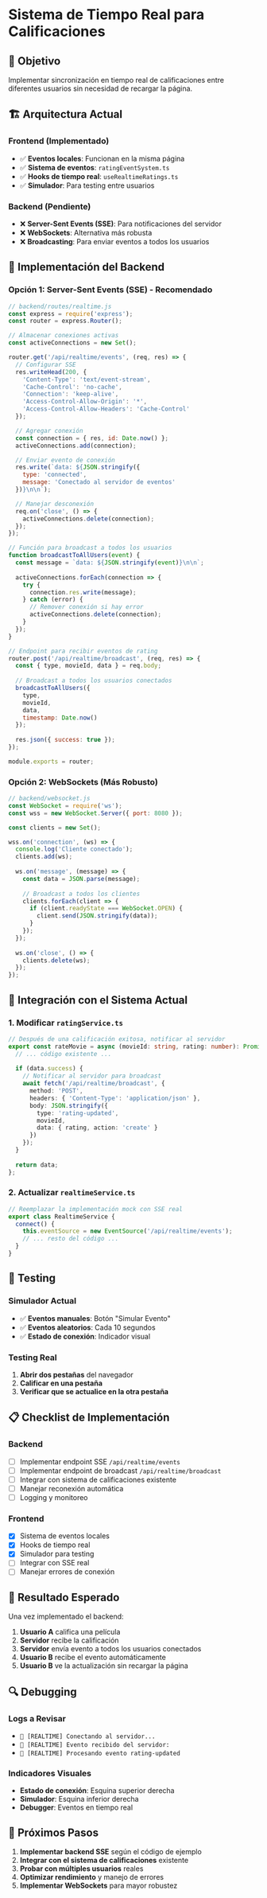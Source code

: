 # Sistema de Tiempo Real para Calificaciones

## 🎯 Objetivo

Implementar sincronización en tiempo real de calificaciones entre diferentes usuarios sin necesidad de recargar la página.

## 🏗️ Arquitectura Actual

### Frontend (Implementado)
- ✅ **Eventos locales**: Funcionan en la misma página
- ✅ **Sistema de eventos**: `ratingEventSystem.ts`
- ✅ **Hooks de tiempo real**: `useRealtimeRatings.ts`
- ✅ **Simulador**: Para testing entre usuarios

### Backend (Pendiente)
- ❌ **Server-Sent Events (SSE)**: Para notificaciones del servidor
- ❌ **WebSockets**: Alternativa más robusta
- ❌ **Broadcasting**: Para enviar eventos a todos los usuarios

## 🚀 Implementación del Backend

### Opción 1: Server-Sent Events (SSE) - Recomendado

```javascript
// backend/routes/realtime.js
const express = require('express');
const router = express.Router();

// Almacenar conexiones activas
const activeConnections = new Set();

router.get('/api/realtime/events', (req, res) => {
  // Configurar SSE
  res.writeHead(200, {
    'Content-Type': 'text/event-stream',
    'Cache-Control': 'no-cache',
    'Connection': 'keep-alive',
    'Access-Control-Allow-Origin': '*',
    'Access-Control-Allow-Headers': 'Cache-Control'
  });

  // Agregar conexión
  const connection = { res, id: Date.now() };
  activeConnections.add(connection);

  // Enviar evento de conexión
  res.write(`data: ${JSON.stringify({
    type: 'connected',
    message: 'Conectado al servidor de eventos'
  })}\n\n`);

  // Manejar desconexión
  req.on('close', () => {
    activeConnections.delete(connection);
  });
});

// Función para broadcast a todos los usuarios
function broadcastToAllUsers(event) {
  const message = `data: ${JSON.stringify(event)}\n\n`;
  
  activeConnections.forEach(connection => {
    try {
      connection.res.write(message);
    } catch (error) {
      // Remover conexión si hay error
      activeConnections.delete(connection);
    }
  });
}

// Endpoint para recibir eventos de rating
router.post('/api/realtime/broadcast', (req, res) => {
  const { type, movieId, data } = req.body;
  
  // Broadcast a todos los usuarios conectados
  broadcastToAllUsers({
    type,
    movieId,
    data,
    timestamp: Date.now()
  });
  
  res.json({ success: true });
});

module.exports = router;
```

### Opción 2: WebSockets (Más Robusto)

```javascript
// backend/websocket.js
const WebSocket = require('ws');
const wss = new WebSocket.Server({ port: 8080 });

const clients = new Set();

wss.on('connection', (ws) => {
  console.log('Cliente conectado');
  clients.add(ws);
  
  ws.on('message', (message) => {
    const data = JSON.parse(message);
    
    // Broadcast a todos los clientes
    clients.forEach(client => {
      if (client.readyState === WebSocket.OPEN) {
        client.send(JSON.stringify(data));
      }
    });
  });
  
  ws.on('close', () => {
    clients.delete(ws);
  });
});
```

## 🔧 Integración con el Sistema Actual

### 1. Modificar `ratingService.ts`

```typescript
// Después de una calificación exitosa, notificar al servidor
export const rateMovie = async (movieId: string, rating: number): Promise<RatingResponse> => {
  // ... código existente ...
  
  if (data.success) {
    // Notificar al servidor para broadcast
    await fetch('/api/realtime/broadcast', {
      method: 'POST',
      headers: { 'Content-Type': 'application/json' },
      body: JSON.stringify({
        type: 'rating-updated',
        movieId,
        data: { rating, action: 'create' }
      })
    });
  }
  
  return data;
};
```

### 2. Actualizar `realtimeService.ts`

```typescript
// Reemplazar la implementación mock con SSE real
export class RealtimeService {
  connect() {
    this.eventSource = new EventSource('/api/realtime/events');
    // ... resto del código ...
  }
}
```

## 🧪 Testing

### Simulador Actual
- ✅ **Eventos manuales**: Botón "Simular Evento"
- ✅ **Eventos aleatorios**: Cada 10 segundos
- ✅ **Estado de conexión**: Indicador visual

### Testing Real
1. **Abrir dos pestañas** del navegador
2. **Calificar en una pestaña**
3. **Verificar que se actualice en la otra pestaña**

## 📋 Checklist de Implementación

### Backend
- [ ] Implementar endpoint SSE `/api/realtime/events`
- [ ] Implementar endpoint de broadcast `/api/realtime/broadcast`
- [ ] Integrar con sistema de calificaciones existente
- [ ] Manejar reconexión automática
- [ ] Logging y monitoreo

### Frontend
- [x] Sistema de eventos locales
- [x] Hooks de tiempo real
- [x] Simulador para testing
- [ ] Integrar con SSE real
- [ ] Manejar errores de conexión

## 🎯 Resultado Esperado

Una vez implementado el backend:

1. **Usuario A** califica una película
2. **Servidor** recibe la calificación
3. **Servidor** envía evento a todos los usuarios conectados
4. **Usuario B** recibe el evento automáticamente
5. **Usuario B** ve la actualización sin recargar la página

## 🔍 Debugging

### Logs a Revisar
- `🔌 [REALTIME] Conectando al servidor...`
- `📡 [REALTIME] Evento recibido del servidor:`
- `🎯 [REALTIME] Procesando evento rating-updated`

### Indicadores Visuales
- **Estado de conexión**: Esquina superior derecha
- **Simulador**: Esquina inferior derecha
- **Debugger**: Eventos en tiempo real

## 🚀 Próximos Pasos

1. **Implementar backend SSE** según el código de ejemplo
2. **Integrar con el sistema de calificaciones** existente
3. **Probar con múltiples usuarios** reales
4. **Optimizar rendimiento** y manejo de errores
5. **Implementar WebSockets** para mayor robustez
